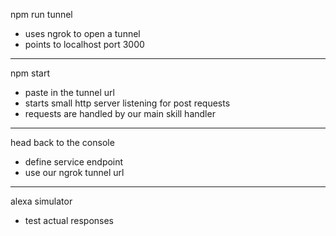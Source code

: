 npm run tunnel

- uses ngrok to open a tunnel
- points to localhost port 3000

--------------------

npm start

- paste in the tunnel url
- starts small http server listening for post requests
- requests are handled by our main skill handler

--------------------

head back to the console

- define service endpoint
- use our ngrok tunnel url

--------------------

alexa simulator

- test actual responses